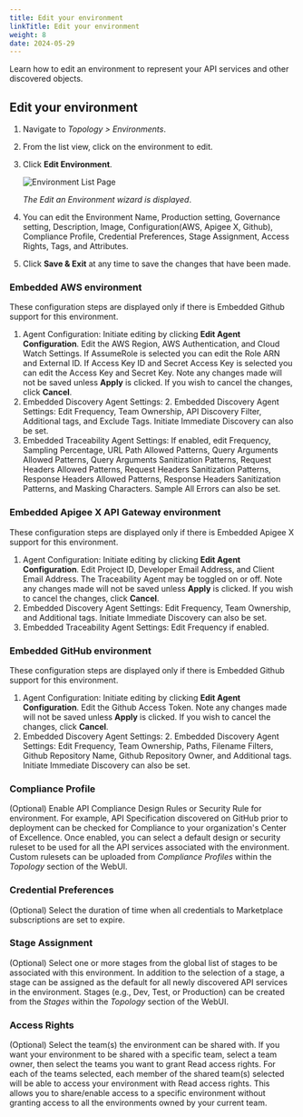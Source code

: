 ```yaml
---
title: Edit your environment
linkTitle: Edit your environment
weight: 8
date: 2024-05-29
---
```


Learn how to edit an environment to represent your API services and other discovered objects.

## Edit your environment

1. Navigate to *Topology > Environments*.
2. From the list view, click on the environment to edit.
3. Click **Edit Environment**.

    ![Environment List Page](/Images/central/Environment_Details_Edit.png)

    *The Edit an Environment wizard is displayed*.

4. You can edit the Environment Name, Production setting, Governance setting, Description, Image, Configuration(AWS, Apigee X, Github), Compliance Profile, Credential Preferences, Stage Assignment, Access Rights, Tags, and Attributes.
5. Click **Save & Exit** at any time to save the changes that have been made.
    

### Embedded AWS environment

These configuration steps are displayed only if there is Embedded Github support for this  environment.

1. Agent Configuration: Initiate editing by clicking **Edit Agent Configuration**. Edit the AWS Region, AWS Authentication, and Cloud Watch Settings. If AssumeRole is selected you can edit the Role ARN and External ID. If Access Key ID and Secret Access Key is selected you can edit the Access Key and Secret Key. Note any changes made will not be saved unless **Apply** is clicked. If you wish to cancel the changes, click **Cancel**.
2. Embedded Discovery Agent Settings: 2. Embedded Discovery Agent Settings: Edit Frequency, Team Ownership, API Discovery Filter, Additional tags, and Exclude Tags. Initiate Immediate Discovery can also be set.
3. Embedded Traceability Agent Settings: If enabled, edit Frequency, Sampling Percentage, URL Path Allowed Patterns, Query Arguments Allowed Patterns, Query Arguments Sanitization Patterns, Request Headers Allowed Patterns, Request Headers Sanitization Patterns, Response Headers Allowed Patterns, Response Headers Sanitization Patterns, and Masking Characters. Sample All Errors can also be set.

### Embedded Apigee X API Gateway environment

These configuration steps are displayed only if there is Embedded Apigee X support for this  environment.

1. Agent Configuration: Initiate editing by clicking **Edit Agent Configuration**. Edit Project ID, Developer Email Address, and Client Email Address. The Traceability Agent may be toggled on or off. Note any changes made will not be saved unless **Apply** is clicked. If you wish to cancel the changes, click **Cancel**.
2. Embedded Discovery Agent Settings: Edit Frequency, Team Ownership, and Additional tags. Initiate Immediate Discovery can also be set.
3. Embedded Traceability Agent Settings: Edit Frequency if enabled.

### Embedded GitHub environment

These configuration steps are displayed only if there is Embedded Github support for this  environment.

1. Agent Configuration: Initiate editing by clicking **Edit Agent Configuration**. Edit the Github Access Token. Note any changes made will not be saved unless **Apply** is clicked. If you wish to cancel the changes, click **Cancel**.
2. Embedded Discovery Agent Settings: 2. Embedded Discovery Agent Settings: Edit Frequency, Team Ownership, Paths, Filename Filters, Github Repository Name, Github Repository Owner, and Additional tags. Initiate Immediate Discovery can also be set.

### Compliance Profile

(Optional) Enable API Compliance Design Rules or Security Rule for environment.   For example, API Specification discovered on GitHub prior to deployment can be checked for Compliance to your organization's Center of Excellence.  Once enabled, you can select a default design or security ruleset to be used for all the API services associated with the environment. Custom rulesets can be uploaded from *Compliance Profiles* within the *Topology* section of the WebUI.

### Credential Preferences

(Optional) Select the duration of time when all credentials to Marketplace subscriptions are set to expire.

### Stage Assignment

(Optional) Select one or more stages from the global list of stages to be associated with this environment. In addition to the selection of a stage, a stage can be assigned as the default for all newly discovered API services in the environment. Stages (e.g., Dev, Test, or Production) can be created from the *Stages* within the *Topology* section of the WebUI.

### Access Rights

(Optional) Select the team(s) the environment can be shared with. If you want your environment to be shared with a specific team, select a team owner, then select the teams you want to grant Read access rights. For each of the teams selected, each member of the shared team(s) selected will be able to access your environment with Read access rights. This allows you to share/enable access to a specific environment without granting access to all the environments owned by your current team.

